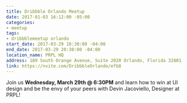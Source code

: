 ```yaml
---
title: Dribbble Orlando Meetup
date: 2017-01-03 16:12:00 -05:00
categories:
- meetup
tags:
- dribbblemeetup orlando
start_date: 2017-03-29 18:30:00 -04:00
end_date: 2017-03-29 20:30:00 -04:00
location_name: PRPL HQ
address: 189 South Orange Avenue, Suite 2020 Orlando, Florida 32801
link: https://nvite.com/DribbbleOrlando/efb8
---
```


Join us **Wednesday, March 29th @ 6:30PM** and learn how to win at UI design and be the envy of your peers with Devin Jacoviello, Designer at PRPL!